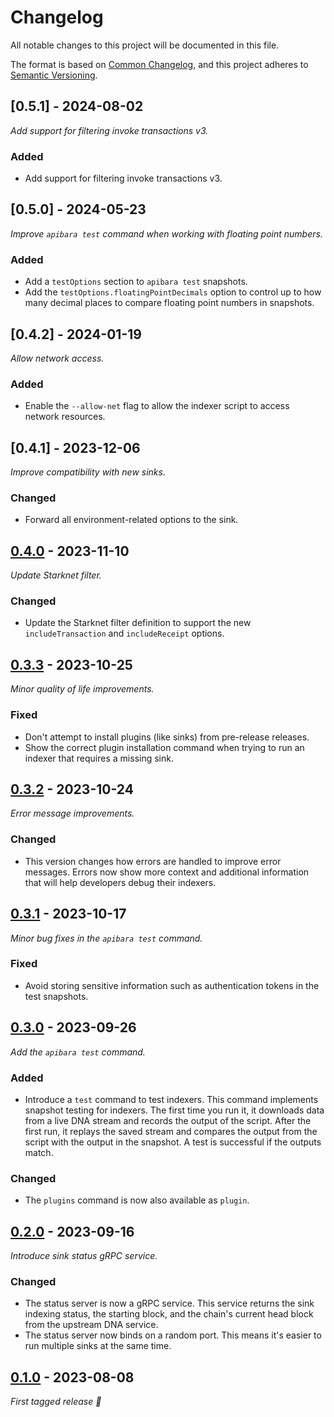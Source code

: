 # Changelog

All notable changes to this project will be documented in this file.

The format is based on [Common Changelog](https://common-changelog.org/), and
this project adheres to
[Semantic Versioning](https://semver.org/spec/v2.0.0.html).

## [0.5.1] - 2024-08-02

_Add support for filtering invoke transactions v3._

### Added

-   Add support for filtering invoke transactions v3.

## [0.5.0] - 2024-05-23

_Improve `apibara test` command when working with floating point numbers._

### Added

-   Add a `testOptions` section to `apibara test` snapshots.
-   Add the `testOptions.floatingPointDecimals` option to control up to how many
    decimal places to compare floating point numbers in snapshots.

## [0.4.2] - 2024-01-19

_Allow network access._

### Added

-   Enable the `--allow-net` flag to allow the indexer script to access network resources.

## [0.4.1] - 2023-12-06

_Improve compatibility with new sinks._

### Changed

-   Forward all environment-related options to the sink.

## [0.4.0] - 2023-11-10

_Update Starknet filter._

### Changed

-   Update the Starknet filter definition to support the new
    `includeTransaction` and `includeReceipt` options.

## [0.3.3] - 2023-10-25

_Minor quality of life improvements._

### Fixed

-   Don't attempt to install plugins (like sinks) from pre-release releases.
-   Show the correct plugin installation command when trying to run an indexer
    that requires a missing sink.

## [0.3.2] - 2023-10-24

_Error message improvements._

### Changed

-   This version changes how errors are handled to improve error messages.
    Errors now show more context and additional information that will help
    developers debug their indexers.

## [0.3.1] - 2023-10-17

_Minor bug fixes in the `apibara test` command._

### Fixed

-   Avoid storing sensitive information such as authentication tokens in the
    test snapshots.

## [0.3.0] - 2023-09-26

_Add the `apibara test` command._

### Added

-   Introduce a `test` command to test indexers. This command implements
    snapshot testing for indexers. The first time you run it, it downloads data
    from a live DNA stream and records the output of the script. After the first
    run, it replays the saved stream and compares the output from the script with
    the output in the snapshot. A test is successful if the outputs match.

### Changed

-   The `plugins` command is now also available as `plugin`.

## [0.2.0] - 2023-09-16

_Introduce sink status gRPC service._

### Changed

-   The status server is now a gRPC service. This service returns the sink
    indexing status, the starting block, and the chain's current head block
    from the upstream DNA service.
-   The status server now binds on a random port. This means it's easier to run
    multiple sinks at the same time.

## [0.1.0] - 2023-08-08

_First tagged release 🎉_

[0.4.0]: https://github.com/apibara/dna/releases/tag/cli/v0.4.0
[0.3.3]: https://github.com/apibara/dna/releases/tag/cli/v0.3.3
[0.3.2]: https://github.com/apibara/dna/releases/tag/cli/v0.3.2
[0.3.1]: https://github.com/apibara/dna/releases/tag/cli/v0.3.1
[0.3.0]: https://github.com/apibara/dna/releases/tag/cli/v0.3.0
[0.2.0]: https://github.com/apibara/dna/releases/tag/cli/v0.2.0
[0.1.0]: https://github.com/apibara/dna/releases/tag/cli/v0.1.0
